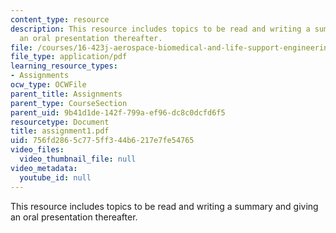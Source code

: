 ```yaml
---
content_type: resource
description: This resource includes topics to be read and writing a summary and giving
  an oral presentation thereafter.
file: /courses/16-423j-aerospace-biomedical-and-life-support-engineering-spring-2006/756fd2865c775ff344b6217e7fe54765_assignment1.pdf
file_type: application/pdf
learning_resource_types:
- Assignments
ocw_type: OCWFile
parent_title: Assignments
parent_type: CourseSection
parent_uid: 9b41d1de-142f-799a-ef96-dc8c0dcfd6f5
resourcetype: Document
title: assignment1.pdf
uid: 756fd286-5c77-5ff3-44b6-217e7fe54765
video_files:
  video_thumbnail_file: null
video_metadata:
  youtube_id: null
---
```

This resource includes topics to be read and writing a summary and giving an oral presentation thereafter.

